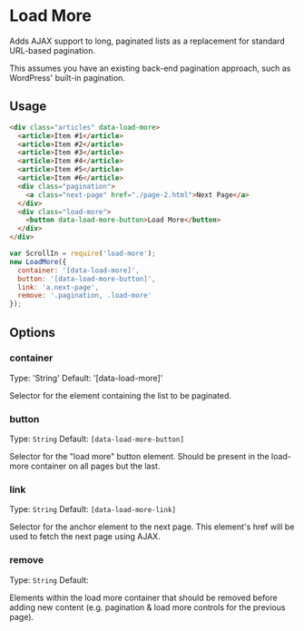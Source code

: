 # Load More

Adds AJAX support to long, paginated lists as a replacement for standard URL-based pagination.

This assumes you have an existing back-end pagination approach, such as WordPress' built-in pagination.

## Usage

```html
<div class="articles" data-load-more>
  <article>Item #1</article>
  <article>Item #2</article>
  <article>Item #3</article>
  <article>Item #4</article>
  <article>Item #5</article>
  <article>Item #6</article>
  <div class="pagination">
    <a class="next-page" href="./page-2.html">Next Page</a>
  </div>
  <div class="load-more">
    <button data-load-more-button>Load More</button>
  </div>
</div>
```

```js
var ScrollIn = require('load-more');
new LoadMore({
  container: '[data-load-more]',
  button: '[data-load-more-button]',
  link: 'a.next-page',
  remove: '.pagination, .load-more'
});
```

## Options

### container
Type: 'String'
Default: '[data-load-more]'

Selector for the element containing the list to be paginated.

### button
Type: `String`
Default: `[data-load-more-button]`

Selector for the "load more" button element. Should be present in the load-more container on all pages but the last.

### link
Type: `String`
Default: `[data-load-more-link]`

Selector for the anchor element to the next page. This element's href will be used to fetch the next page using AJAX.

### remove
Type: `String`
Default:

Elements within the load more container that should be removed before adding new content (e.g. pagination & load more controls for the previous page).
